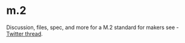 # m.2
Discussion, files, spec, and more for a M.2 standard for makers see - [Twitter thread](https://twitter.com/zs/status/1319691639586082816).
